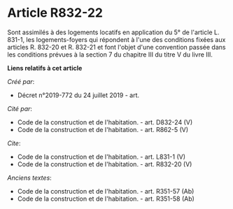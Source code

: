 # Article R832-22

Sont assimilés à des logements locatifs en application du 5° de l'article L. 831-1, les logements-foyers qui répondent à
l'une des conditions fixées aux articles R. 832-20 et R. 832-21 et font l'objet d'une convention passée dans les conditions
prévues à la section 7 du chapitre III du titre V du livre III.

**Liens relatifs à cet article**

_Créé par_:

  - Décret n°2019-772 du 24 juillet 2019 - art.

_Cité par_:

  - Code de la construction et de l'habitation. - art. D832-24 (V)
  - Code de la construction et de l'habitation. - art. R862-5 (V)

_Cite_:

  - Code de la construction et de l'habitation. - art. L831-1 (V)
  - Code de la construction et de l'habitation. - art. R832-20 (V)

_Anciens textes_:

  - Code de la construction et de l'habitation. - art. R351-57 (Ab)
  - Code de la construction et de l'habitation. - art. R351-58 (Ab)
